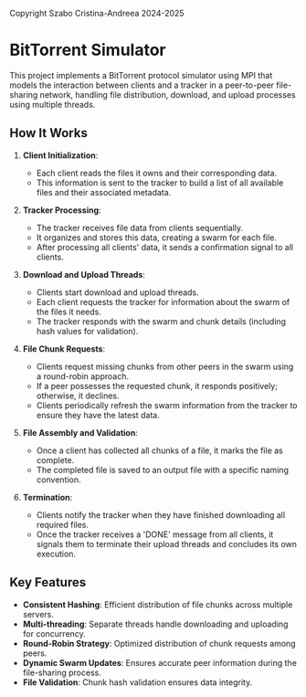 Copyright Szabo Cristina-Andreea 2024-2025

# BitTorrent Simulator

This project implements a BitTorrent protocol simulator using MPI that models the interaction between clients and a tracker in a peer-to-peer file-sharing network, handling file distribution, download, and upload processes using multiple threads.

## How It Works

1. **Client Initialization**:
   - Each client reads the files it owns and their corresponding data.
   - This information is sent to the tracker to build a list of all available files and their associated metadata.

2. **Tracker Processing**:
   - The tracker receives file data from clients sequentially.
   - It organizes and stores this data, creating a swarm for each file.
   - After processing all clients' data, it sends a confirmation signal to all clients.

3. **Download and Upload Threads**:
   - Clients start download and upload threads.
   - Each client requests the tracker for information about the swarm of the files it needs.
   - The tracker responds with the swarm and chunk details (including hash values for validation).

4. **File Chunk Requests**:
   - Clients request missing chunks from other peers in the swarm using a round-robin approach.
   - If a peer possesses the requested chunk, it responds positively; otherwise, it declines.
   - Clients periodically refresh the swarm information from the tracker to ensure they have the latest data.

5. **File Assembly and Validation**:
   - Once a client has collected all chunks of a file, it marks the file as complete.
   - The completed file is saved to an output file with a specific naming convention.

6. **Termination**:
   - Clients notify the tracker when they have finished downloading all required files.
   - Once the tracker receives a 'DONE' message from all clients, it signals them to terminate their upload threads and concludes its own execution.

## Key Features
- **Consistent Hashing**: Efficient distribution of file chunks across multiple servers.
- **Multi-threading**: Separate threads handle downloading and uploading for concurrency.
- **Round-Robin Strategy**: Optimized distribution of chunk requests among peers.
- **Dynamic Swarm Updates**: Ensures accurate peer information during the file-sharing process.
- **File Validation**: Chunk hash validation ensures data integrity.

